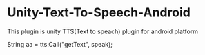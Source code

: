 # Unity-Text-To-Speech-Android

This plugin is unity TTS(Text to speach) plugin for android platform

 String aa = tts.Call<String>("getText", speak);
